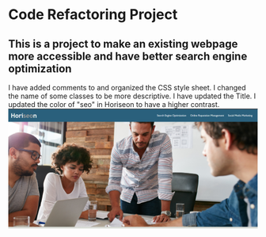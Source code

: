 # Code Refactoring Project
## This is a project to make an existing webpage more accessible and have better search engine optimization
I have added comments to and organized the CSS style sheet. I changed the name of some classes to be more descriptive. I have updated the Title. I updated the color of "seo" in Horiseon to have a higher contrast.
![Alt text](./Develop/assets/images/HoriseonSS.PNG "Screenshot")
